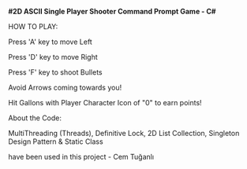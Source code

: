 **#2D ASCII Single Player Shooter Command Prompt Game - C#**

HOW TO PLAY:

Press 'A' key to move Left

Press 'D' key to move Right

Press 'F' key to shoot Bullets

Avoid Arrows coming towards you!

Hit Gallons with Player Character Icon of "0" to earn points!

About the Code:

MultiThreading (Threads),
Definitive Lock,
2D List Collection,
Singleton Design Pattern &
Static Class

have been used in this project - Cem Tuğanlı
